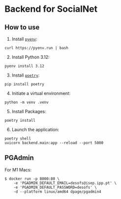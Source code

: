 # Backend for SocialNet

## How to use

1. Install [`pyenv`](https://github.com/pyenv/pyenv):

```shell
curl https://pyenv.run | bash
```

2. Install Python 3.12:

```shell
pyenv install 3.12
```


3. Install [`poetry`]():

```shell
pip install poetry
```

4. Initiate a virtual environment:

```shell
python -m venv .venv
```

5. Install Packages:

```shell
poetry install
```

6. Launch the application:

```shell
poetry shell
uvicorn backend.main:app --reload --port 5000
```

## PGAdmin

For M1 Macs:
 
```shell
$ docker run -p 8000:80 \
    -e 'PGADMIN_DEFAULT_EMAIL=desofs@isep.ipp.pt' \
    -e 'PGADMIN_DEFAULT_PASSWORD=desofs' \
    -d --platform linux/amd64 dpage/pgadmin4
```